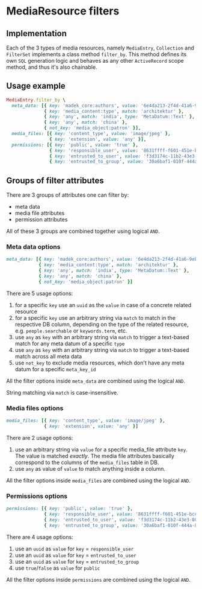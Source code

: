 # MediaResource filters

## Implementation

Each of the 3 types of media resources, namely `MediaEntry`, `Collection` and `FilterSet` implements a class method `filter_by`. This method defines its own `SQL` generation logic and behaves as any other `ActiveRecord` scope method, and thus it's also chainable.

## Usage example

```ruby
MediaEntry.filter_by \
  meta_data: [{ key: 'madek_core:authors', value: '6e4da213-2f4d-41a6-9eb0-c961d74f717e' },
              { key: 'media_content:type', match: 'architektur' },
              { key: 'any', match: 'india', type: 'MetaDatum::Text' },
              { key: 'any', match: 'china' },
              { not_key: 'media_object:patron' }],
  media_files: [{ key: 'content_type', value: 'image/jpeg' },
                { key: 'extension', value: 'any' }],
  permissions: [{ key: 'public', value: 'true' },
                { key: 'responsible_user', value: '8631ffff-f601-451e-bce7-f3696d18addf' },
                { key: 'entrusted_to_user', value: 'f3d3174c-11b2-43e3-80dc-5925665c5a37' },
                { key: 'entrusted_to_group', value: '30a6baf1-010f-444a-87f0-dc78be983014' }]
```

## Groups of filter attributes

There are 3 groups of attributes one can filter by:

* meta data
* media file attributes
* permission attributes

All of these 3 groups are combined together using logical `AND`.

### Meta data options

```ruby
meta_data: [{ key: 'madek_core:authors', value: '6e4da213-2f4d-41a6-9eb0-c961d74f717e' },
            { key: 'media_content:type', match: 'architektur' },
            { key: 'any', match: 'india', type: 'MetaDatum::Text' },
            { key: 'any', match: 'china' },
            { not_key: 'media_object:patron' }]
```

There are 5 usage options:

1. for a specific `key` use an `uuid` as the `value` in case of a concrete related resource
2. for a specific `key` use an arbitrary string via `match` to match in the respective DB column, depending on the type of the related resource, e.g. `people.searchable` or `keywords.term`, etc.
3. use `any` as `key` with an arbitrary string via `match` to trigger a text-based match for any meta datum of a specific `type`
4. use `any` as `key` with an arbitrary string via `match` to trigger a text-based match across all meta data
5. use `not_key` to exclude media resources, which don't have any meta datum for a specific `meta_key_id`

All the filter options inside `meta_data` are combined using the logical `AND`.

String matching via `match` is case-insensitive.

### Media files options

```ruby
media_files: [{ key: 'content_type', value: 'image/jpeg' },
              { key: 'extension', value: 'any' }]
```

There are 2 usage options:

1. use an arbitrary string via `value` for a specific media_file attribute `key`. The value is matched *exactly*. The media file attributes basically correspond to the columns of the `media_files` table in DB.
2. use `any` as value of `value` to match anything inside a column.

All the filter options inside `media_files` are combined using the logical `AND`.

### Permissions options

```ruby
permissions: [{ key: 'public', value: 'true' },
              { key: 'responsible_user', value: '8631ffff-f601-451e-bce7-f3696d18addf' },
              { key: 'entrusted_to_user', value: 'f3d3174c-11b2-43e3-80dc-5925665c5a37' },
              { key: 'entrusted_to_group', value: '30a6baf1-010f-444a-87f0-dc78be983014' }]
```

There are 4 usage options:

1. use an `uuid` as `value` for `key` = `responsible_user`
2. use an `uuid` as `value` for `key` = `entrusted_to_user`
3. use an `uuid` as `value` for `key` = `entrusted_to_group`
4. use `true`/`false` as `value` for `public`

All the filter options inside `permissions` are combined using the logical `AND`.
